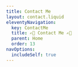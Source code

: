 ```yaml
---
title: Contact Me
layout: contact.liquid
eleventyNavigation:
  key: ContactMe
  title: ✍🏻 Contact Me ✍🏻
  parent: Home
  order: 13
navOptions:
  includeSelf: true
---
```

